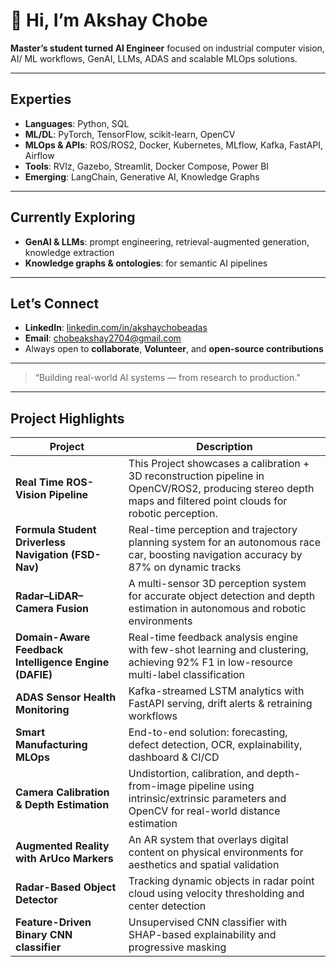 # 👋 Hi, I’m Akshay Chobe  
**Master’s student turned AI Engineer** focused on industrial computer vision, AI/ ML workflows, GenAI, LLMs, ADAS and scalable MLOps solutions.

---

## Experties 
- **Languages**: Python, SQL  
- **ML/DL**: PyTorch, TensorFlow, scikit-learn, OpenCV  
- **MLOps & APIs**: ROS/ROS2, Docker, Kubernetes, MLflow, Kafka, FastAPI, Airflow  
- **Tools**: RVIz, Gazebo, Streamlit, Docker Compose, Power BI  
- **Emerging**: LangChain, Generative AI, Knowledge Graphs  

---

## Currently Exploring  
- **GenAI & LLMs**: prompt engineering, retrieval-augmented generation, knowledge extraction  
- **Knowledge graphs & ontologies**: for semantic AI pipelines  

---

## Let’s Connect  
- **LinkedIn**: [linkedin.com/in/akshaychobeadas](https://www.linkedin.com/in/akshaychobeadas/)
- **Email**: [chobeakshay2704@gmail.com](mailto:chobeakshay2704@gmail.com) 
- Always open to **collaborate**, **Volunteer**, and **open-source contributions**

---

> “Building real-world AI systems — from research to production.”

---

## Project Highlights

| Project | Description |
|--------|-------------|
| **Real Time ROS-Vision Pipeline** | This Project showcases a calibration + 3D reconstruction pipeline in OpenCV/ROS2, producing stereo depth maps and filtered point clouds for robotic perception.
| **Formula Student Driverless Navigation (FSD-Nav)** | Real-time perception and trajectory planning system for an autonomous race car, boosting navigation accuracy by 87% on dynamic tracks |
| **Radar–LiDAR–Camera Fusion** | A multi-sensor 3D perception system for accurate object detection and depth estimation in autonomous and robotic environments |
| **Domain-Aware Feedback Intelligence Engine (DAFIE)** | Real-time feedback analysis engine with few-shot learning and clustering, achieving 92% F1 in low-resource multi-label classification |
| **ADAS Sensor Health Monitoring** | Kafka-streamed LSTM analytics with FastAPI serving, drift alerts & retraining workflows |
| **Smart Manufacturing MLOps** | End-to-end solution: forecasting, defect detection, OCR, explainability, dashboard & CI/CD |
| **Camera Calibration & Depth Estimation** | Undistortion, calibration, and depth-from-image pipeline using intrinsic/extrinsic parameters and OpenCV for real-world distance estimation |
| **Augmented Reality with ArUco Markers** | An AR system that overlays digital content on physical environments for aesthetics and spatial validation |
| **Radar-Based Object Detector** | Tracking dynamic objects in radar point cloud using velocity thresholding and center detection |
| **Feature-Driven Binary CNN classifier** | Unsupervised CNN classifier with SHAP-based explainability and progressive masking |


